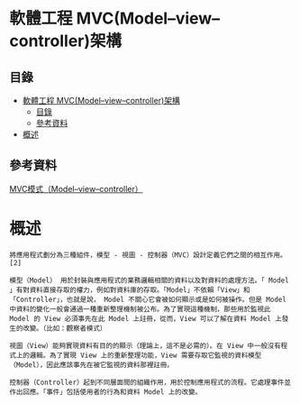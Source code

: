 # 軟體工程 MVC(Model–view–controller)架構

## 目錄

- [軟體工程 MVC(Model–view–controller)架構](#軟體工程-mvcmodelviewcontroller架構)
	- [目錄](#目錄)
	- [參考資料](#參考資料)
- [概述](#概述)

## 參考資料

[MVC模式（Model–view–controller）](https://zh.wikipedia.org/zh-tw/MVC)

# 概述

```
將應用程式劃分為三種組件，模型 - 視圖 - 控制器（MVC）設計定義它們之間的相互作用。[2]

模型（Model） 用於封裝與應用程式的業務邏輯相關的資料以及對資料的處理方法。「 Model 」有對資料直接存取的權力，例如對資料庫的存取。「Model」不依賴「View」和「Controller」，也就是說， Model 不關心它會被如何顯示或是如何被操作。但是 Model 中資料的變化一般會通過一種重新整理機制被公布。為了實現這種機制，那些用於監視此 Model 的 View 必須事先在此 Model 上註冊，從而，View 可以了解在資料 Model 上發生的改變。（比如：觀察者模式）

視圖（View）能夠實現資料有目的的顯示（理論上，這不是必需的）。在 View 中一般沒有程式上的邏輯。為了實現 View 上的重新整理功能，View 需要存取它監視的資料模型（Model），因此應該事先在被它監視的資料那裡註冊。

控制器（Controller）起到不同層面間的組織作用，用於控制應用程式的流程。它處理事件並作出回應。「事件」包括使用者的行為和資料 Model 上的改變。
```